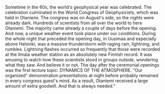 
Sometime in the 60s, the world's geophysical year was celebrated. The celebration culminated in the World Congress of Geophysicists, which was held in Otaniemi. The congress was on August's side, so the nights were already dark. Hundreds of scientists from all over the world to here Otaniemi. The majority came already a couple of days before the opening. And now, a unique weather event took place under our conditions. During the whole night that preceded the opening day, in Uusimaa and especially above Helsinki, was a massive thunderstorm with raging rain, lightning, and rumbles. Lightning flashes occurred so frequently that those were recorded at the Ilmala weather station as an absolutely new Finnish record. It was amusing to watch how these scientists stood in groups outside, wondering what they saw. And believe it or not. The day after the ceremonial openings was the first lecture topic: DYNAMICS OF THE ATMOSPHERE. "Our organized" demonstration presentations at night before probably remained in every congress guest's mind. As a result, Otaniemi received a large amount of extra goodwill. And that is always needed."